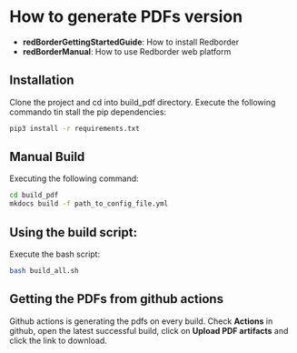 # How to generate PDFs version

- **redBorderGettingStartedGuide**: How to install Redborder
- **redBorderManual**: How to use Redborder web platform

## Installation

Clone the project and cd into build_pdf directory. Execute the following commando tin stall the pip dependencies:
```bash
pip3 install -r requirements.txt 
```

## Manual Build

Executing the following command:
```bash
cd build_pdf
mkdocs build -f path_to_config_file.yml
```

## Using the build script:

Execute the bash script:
```bash
bash build_all.sh
```

## Getting the PDFs from github actions

Github actions is generating the pdfs on every build.
Check **Actions** in github, open the latest successful build, click on **Upload PDF artifacts** and click the link to download.
